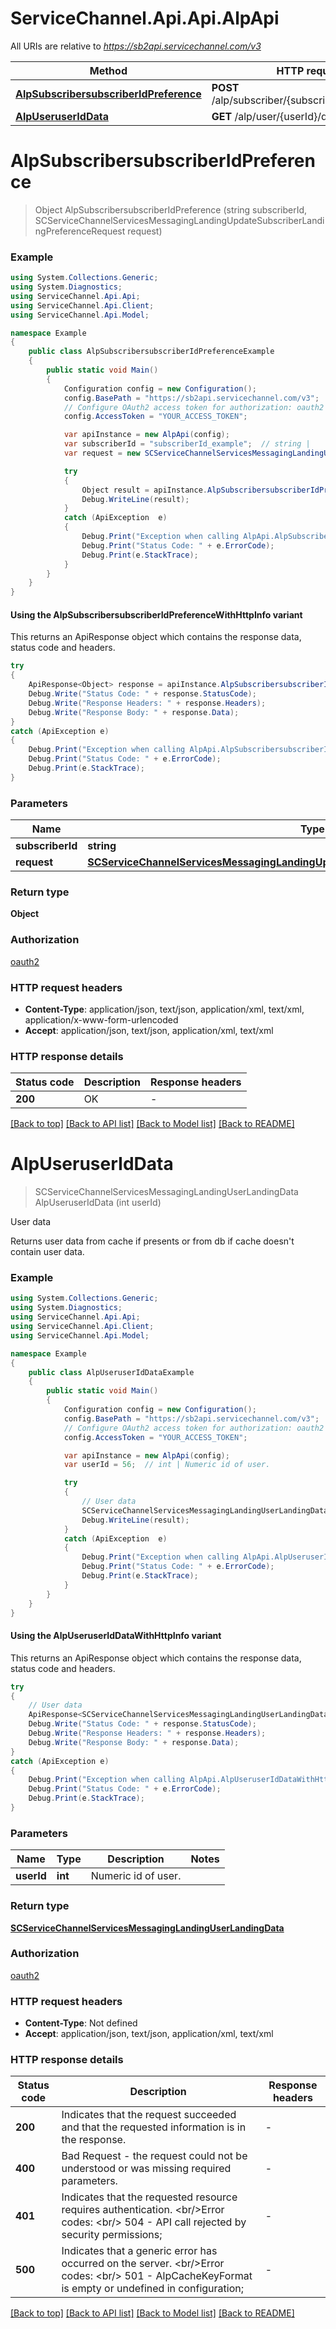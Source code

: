 # ServiceChannel.Api.Api.AlpApi

All URIs are relative to *https://sb2api.servicechannel.com/v3*

| Method | HTTP request | Description |
|--------|--------------|-------------|
| [**AlpSubscribersubscriberIdPreference**](AlpApi.md#alpsubscribersubscriberidpreference) | **POST** /alp/subscriber/{subscriberId}/preference |  |
| [**AlpUseruserIdData**](AlpApi.md#alpuseruseriddata) | **GET** /alp/user/{userId}/data | User data |

<a id="alpsubscribersubscriberidpreference"></a>
# **AlpSubscribersubscriberIdPreference**
> Object AlpSubscribersubscriberIdPreference (string subscriberId, SCServiceChannelServicesMessagingLandingUpdateSubscriberLandingPreferenceRequest request)



### Example
```csharp
using System.Collections.Generic;
using System.Diagnostics;
using ServiceChannel.Api.Api;
using ServiceChannel.Api.Client;
using ServiceChannel.Api.Model;

namespace Example
{
    public class AlpSubscribersubscriberIdPreferenceExample
    {
        public static void Main()
        {
            Configuration config = new Configuration();
            config.BasePath = "https://sb2api.servicechannel.com/v3";
            // Configure OAuth2 access token for authorization: oauth2
            config.AccessToken = "YOUR_ACCESS_TOKEN";

            var apiInstance = new AlpApi(config);
            var subscriberId = "subscriberId_example";  // string | 
            var request = new SCServiceChannelServicesMessagingLandingUpdateSubscriberLandingPreferenceRequest(); // SCServiceChannelServicesMessagingLandingUpdateSubscriberLandingPreferenceRequest | 

            try
            {
                Object result = apiInstance.AlpSubscribersubscriberIdPreference(subscriberId, request);
                Debug.WriteLine(result);
            }
            catch (ApiException  e)
            {
                Debug.Print("Exception when calling AlpApi.AlpSubscribersubscriberIdPreference: " + e.Message);
                Debug.Print("Status Code: " + e.ErrorCode);
                Debug.Print(e.StackTrace);
            }
        }
    }
}
```

#### Using the AlpSubscribersubscriberIdPreferenceWithHttpInfo variant
This returns an ApiResponse object which contains the response data, status code and headers.

```csharp
try
{
    ApiResponse<Object> response = apiInstance.AlpSubscribersubscriberIdPreferenceWithHttpInfo(subscriberId, request);
    Debug.Write("Status Code: " + response.StatusCode);
    Debug.Write("Response Headers: " + response.Headers);
    Debug.Write("Response Body: " + response.Data);
}
catch (ApiException e)
{
    Debug.Print("Exception when calling AlpApi.AlpSubscribersubscriberIdPreferenceWithHttpInfo: " + e.Message);
    Debug.Print("Status Code: " + e.ErrorCode);
    Debug.Print(e.StackTrace);
}
```

### Parameters

| Name | Type | Description | Notes |
|------|------|-------------|-------|
| **subscriberId** | **string** |  |  |
| **request** | [**SCServiceChannelServicesMessagingLandingUpdateSubscriberLandingPreferenceRequest**](SCServiceChannelServicesMessagingLandingUpdateSubscriberLandingPreferenceRequest.md) |  |  |

### Return type

**Object**

### Authorization

[oauth2](../README.md#oauth2)

### HTTP request headers

 - **Content-Type**: application/json, text/json, application/xml, text/xml, application/x-www-form-urlencoded
 - **Accept**: application/json, text/json, application/xml, text/xml


### HTTP response details
| Status code | Description | Response headers |
|-------------|-------------|------------------|
| **200** | OK |  -  |

[[Back to top]](#) [[Back to API list]](../README.md#documentation-for-api-endpoints) [[Back to Model list]](../README.md#documentation-for-models) [[Back to README]](../README.md)

<a id="alpuseruseriddata"></a>
# **AlpUseruserIdData**
> SCServiceChannelServicesMessagingLandingUserLandingData AlpUseruserIdData (int userId)

User data

Returns user data from cache if presents or from db if cache doesn't contain user data.

### Example
```csharp
using System.Collections.Generic;
using System.Diagnostics;
using ServiceChannel.Api.Api;
using ServiceChannel.Api.Client;
using ServiceChannel.Api.Model;

namespace Example
{
    public class AlpUseruserIdDataExample
    {
        public static void Main()
        {
            Configuration config = new Configuration();
            config.BasePath = "https://sb2api.servicechannel.com/v3";
            // Configure OAuth2 access token for authorization: oauth2
            config.AccessToken = "YOUR_ACCESS_TOKEN";

            var apiInstance = new AlpApi(config);
            var userId = 56;  // int | Numeric id of user.

            try
            {
                // User data
                SCServiceChannelServicesMessagingLandingUserLandingData result = apiInstance.AlpUseruserIdData(userId);
                Debug.WriteLine(result);
            }
            catch (ApiException  e)
            {
                Debug.Print("Exception when calling AlpApi.AlpUseruserIdData: " + e.Message);
                Debug.Print("Status Code: " + e.ErrorCode);
                Debug.Print(e.StackTrace);
            }
        }
    }
}
```

#### Using the AlpUseruserIdDataWithHttpInfo variant
This returns an ApiResponse object which contains the response data, status code and headers.

```csharp
try
{
    // User data
    ApiResponse<SCServiceChannelServicesMessagingLandingUserLandingData> response = apiInstance.AlpUseruserIdDataWithHttpInfo(userId);
    Debug.Write("Status Code: " + response.StatusCode);
    Debug.Write("Response Headers: " + response.Headers);
    Debug.Write("Response Body: " + response.Data);
}
catch (ApiException e)
{
    Debug.Print("Exception when calling AlpApi.AlpUseruserIdDataWithHttpInfo: " + e.Message);
    Debug.Print("Status Code: " + e.ErrorCode);
    Debug.Print(e.StackTrace);
}
```

### Parameters

| Name | Type | Description | Notes |
|------|------|-------------|-------|
| **userId** | **int** | Numeric id of user. |  |

### Return type

[**SCServiceChannelServicesMessagingLandingUserLandingData**](SCServiceChannelServicesMessagingLandingUserLandingData.md)

### Authorization

[oauth2](../README.md#oauth2)

### HTTP request headers

 - **Content-Type**: Not defined
 - **Accept**: application/json, text/json, application/xml, text/xml


### HTTP response details
| Status code | Description | Response headers |
|-------------|-------------|------------------|
| **200** | Indicates that the request succeeded and that the requested information is in the response. |  -  |
| **400** | Bad Request - the request could not be understood or was missing required parameters. |  -  |
| **401** | Indicates that the requested resource requires authentication.              &lt;br/&gt;Error codes:              &lt;br/&gt; 504 - API call rejected by security permissions; |  -  |
| **500** | Indicates that a generic error has occurred on the server.              &lt;br/&gt;Error codes:              &lt;br/&gt; 501 - AlpCacheKeyFormat is empty or undefined in configuration; |  -  |

[[Back to top]](#) [[Back to API list]](../README.md#documentation-for-api-endpoints) [[Back to Model list]](../README.md#documentation-for-models) [[Back to README]](../README.md)

